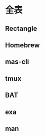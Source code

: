 # 全表

## Rectangle <Badge text="macOS" />

<Cover src="https://raw.githubusercontent.com/rxhanson/Rectangle/master/Rectangle/Assets.xcassets/AppIcon.appiconset/mac512pts2x.png" />

<!-- @include: ../desktop/rectangle/sheet.md -->

## Homebrew <Badge text="macOS" />

<Cover src="https://raw.githubusercontent.com/Homebrew/brew.sh/master/assets/img/homebrew.svg" />

<!-- @include: ../terminal/homebrew/sheet.md -->

## mas-cli <Badge text="macOS" />

<Cover src="https://raw.githubusercontent.com/mas-cli/mas/main/mas-cli.png" />

<!-- @include: ../terminal/mas-cli/sheet.md -->

## tmux

<Cover src="https://raw.githubusercontent.com/tmux/tmux/master/logo/tmux-logo.svg" />

<!-- @include: ../terminal/tmux/sheet.md -->

## BAT

<Cover src="https://raw.githubusercontent.com/sharkdp/bat/master/doc/logo-header.svg" />

<!-- @include: ../terminal/bat/sheet.md -->

## exa

<!-- @include: ../terminal/exa/sheet.md -->

## man

<!-- @include: ../terminal/man/sheet.md -->
